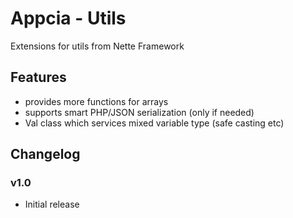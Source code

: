 # Appcia - Utils

Extensions for utils from Nette Framework

## Features

* provides more functions for arrays
* supports smart PHP/JSON serialization (only if needed)
* Val class which services mixed variable type (safe casting etc)

## Changelog

### v1.0

* Initial release